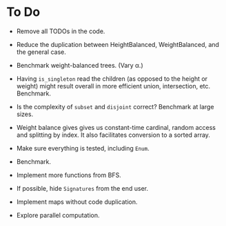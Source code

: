 # To Do

* Remove all TODOs in the code.

* Reduce the duplication between HeightBalanced, WeightBalanced,
  and the general case.

* Benchmark weight-balanced trees. (Vary α.)

* Having `is_singleton` read the children (as opposed to the height or weight)
  might result overall in more efficient union, intersection, etc. Benchmark.

* Is the complexity of `subset` and `disjoint` correct?
  Benchmark at large sizes.

* Weight balance gives gives us constant-time cardinal,
  random access and splitting by index.
  It also facilitates conversion to a sorted array.

* Make sure everything is tested, including `Enum`.

* Benchmark.

* Implement more functions from BFS.

* If possible, hide `Signatures` from the end user.

* Implement maps without code duplication.

* Explore parallel computation.
